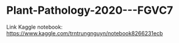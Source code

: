 # Plant-Pathology-2020---FGVC7

Link Kaggle notebook: https://www.kaggle.com/trntrungnguyn/notebook8266231ecb
